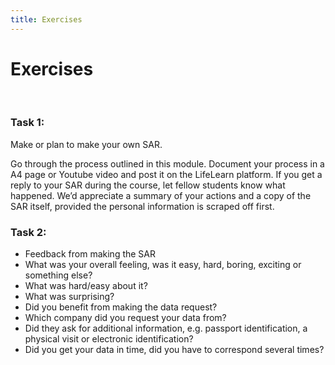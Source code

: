 ```yaml
---
title: Exercises
---
```

# Exercises
&nbsp;

### Task 1:

Make or plan to make your own SAR.

Go through the process outlined in this module. Document your process in a A4 page or Youtube video and post it on the LifeLearn platform. If you get a reply to your SAR during the course, let fellow students know what happened. We’d appreciate a summary of your actions and a copy of the SAR itself, provided the personal information is scraped off first.

### Task 2:

- Feedback from making the SAR
- What was your overall feeling, was it easy, hard, boring, exciting or something else?
- What was hard/easy about it?
- What was surprising?
- Did you benefit from making the data request?
- Which company did you request your data from?
- Did they ask for additional information, e.g. passport identification, a physical visit or electronic identification?
- Did you get your data in time, did you have to correspond several times?
